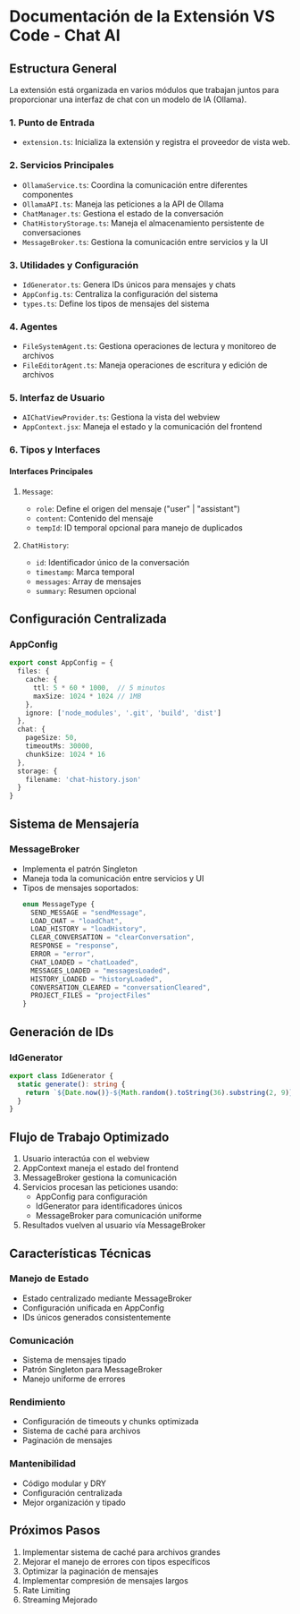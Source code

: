 # Documentación de la Extensión VS Code - Chat AI

## Estructura General

La extensión está organizada en varios módulos que trabajan juntos para proporcionar una interfaz de chat con un modelo de IA (Ollama). 

### 1. Punto de Entrada
- `extension.ts`: Inicializa la extensión y registra el proveedor de vista web.

### 2. Servicios Principales
- `OllamaService.ts`: Coordina la comunicación entre diferentes componentes
- `OllamaAPI.ts`: Maneja las peticiones a la API de Ollama
- `ChatManager.ts`: Gestiona el estado de la conversación
- `ChatHistoryStorage.ts`: Maneja el almacenamiento persistente de conversaciones
- `MessageBroker.ts`: Gestiona la comunicación entre servicios y la UI

### 3. Utilidades y Configuración
- `IdGenerator.ts`: Genera IDs únicos para mensajes y chats
- `AppConfig.ts`: Centraliza la configuración del sistema
- `types.ts`: Define los tipos de mensajes del sistema

### 4. Agentes
- `FileSystemAgent.ts`: Gestiona operaciones de lectura y monitoreo de archivos
- `FileEditorAgent.ts`: Maneja operaciones de escritura y edición de archivos

### 5. Interfaz de Usuario
- `AIChatViewProvider.ts`: Gestiona la vista del webview
- `AppContext.jsx`: Maneja el estado y la comunicación del frontend

### 6. Tipos y Interfaces

#### Interfaces Principales
1. `Message`:
   - `role`: Define el origen del mensaje ("user" | "assistant")
   - `content`: Contenido del mensaje
   - `tempId`: ID temporal opcional para manejo de duplicados

2. `ChatHistory`:
   - `id`: Identificador único de la conversación
   - `timestamp`: Marca temporal
   - `messages`: Array de mensajes
   - `summary`: Resumen opcional

## Configuración Centralizada

### AppConfig
```typescript
export const AppConfig = {
  files: {
    cache: { 
      ttl: 5 * 60 * 1000,  // 5 minutos
      maxSize: 1024 * 1024 // 1MB
    },
    ignore: ['node_modules', '.git', 'build', 'dist']
  },
  chat: {
    pageSize: 50,
    timeoutMs: 30000,
    chunkSize: 1024 * 16
  },
  storage: {
    filename: 'chat-history.json'
  }
}
```

## Sistema de Mensajería

### MessageBroker
- Implementa el patrón Singleton
- Maneja toda la comunicación entre servicios y UI
- Tipos de mensajes soportados:
  ```typescript
  enum MessageType {
    SEND_MESSAGE = "sendMessage",
    LOAD_CHAT = "loadChat",
    LOAD_HISTORY = "loadHistory",
    CLEAR_CONVERSATION = "clearConversation",
    RESPONSE = "response",
    ERROR = "error",
    CHAT_LOADED = "chatLoaded",
    MESSAGES_LOADED = "messagesLoaded",
    HISTORY_LOADED = "historyLoaded",
    CONVERSATION_CLEARED = "conversationCleared",
    PROJECT_FILES = "projectFiles"
  }
  ```

## Generación de IDs

### IdGenerator
```typescript
export class IdGenerator {
  static generate(): string {
    return `${Date.now()}-${Math.random().toString(36).substring(2, 9)}`;
  }
}
```

## Flujo de Trabajo Optimizado

1. Usuario interactúa con el webview
2. AppContext maneja el estado del frontend
3. MessageBroker gestiona la comunicación
4. Servicios procesan las peticiones usando:
   - AppConfig para configuración
   - IdGenerator para identificadores únicos
   - MessageBroker para comunicación uniforme
5. Resultados vuelven al usuario vía MessageBroker

## Características Técnicas

### Manejo de Estado
- Estado centralizado mediante MessageBroker
- Configuración unificada en AppConfig
- IDs únicos generados consistentemente

### Comunicación
- Sistema de mensajes tipado
- Patrón Singleton para MessageBroker
- Manejo uniforme de errores

### Rendimiento
- Configuración de timeouts y chunks optimizada
- Sistema de caché para archivos
- Paginación de mensajes

### Mantenibilidad
- Código modular y DRY
- Configuración centralizada
- Mejor organización y tipado

## Próximos Pasos
1. Implementar sistema de caché para archivos grandes
2. Mejorar el manejo de errores con tipos específicos
4. Optimizar la paginación de mensajes
5. Implementar compresión de mensajes largos
6. Rate Limiting
7. Streaming Mejorado